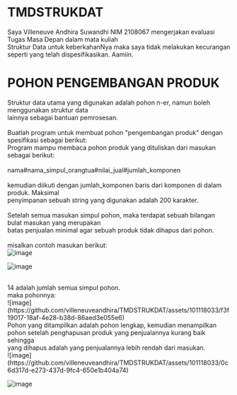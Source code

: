 # TMDSTRUKDAT
Saya Villeneuve Andhira Suwandhi NIM 2108067 mengerjakan evaluasi Tugas Masa Depan dalam mata kuliah<br />
Struktur Data untuk keberkahanNya maka saya tidak melakukan kecurangan<br />
seperti yang telah dispesifikasikan. Aamiin.<br />

# POHON PENGEMBANGAN PRODUK
Struktur data utama yang digunakan adalah pohon n-er, namun boleh menggunakan struktur data<br />
lainnya sebagai bantuan pemrosesan.<br />
<br />
Buatlah program untuk membuat pohon "pengembangan produk" dengan spesifikasi sebagai berikut:<br />
Program mampu membaca pohon produk yang dituliskan dari masukan sebagai berikut:<br />
<br />
nama#nama_simpul_orangtua#nilai_jual#jumlah_komponen<br />
<br />
kemudian diikuti dengan jumlah_komponen baris dari komponen di dalam produk. Maksimal<br />
penyimpanan sebuah string yang digunakan adalah 200 karakter.<br />
<br />
Setelah semua masukan simpul pohon, maka terdapat sebuah bilangan bulat masukan yang merupakan<br />
batas penjualan minimal agar sebuah produk tidak dihapus dari pohon.<br />
<br />
misalkan contoh masukan berikut:<br />
![image](https://github.com/villeneuveandhira/TMDSTRUKDAT/assets/101118033/922a0776-6234-44fb-888a-8169801eac34)

![image](https://github.com/villeneuveandhira/TMDSTRUKDAT/assets/101118033/1f30a14d-7354-4913-944d-321cfb8c4e73)

<br />
14 adalah jumlah semua simpul pohon.<br />
maka pohonnya:<br />
![image](https://github.com/villeneuveandhira/TMDSTRUKDAT/assets/101118033/f3f19017-18af-4e28-b38d-86aed3e055e6)

<br />
Pohon yang ditampilkan adalah pohon lengkap, kemudian menampilkan pohon setelah penghapusan produk yang penjualannya kurang baik sehingga<br />
yang dihapus adalah yang penjualannya lebih rendah dari masukan.<br />
![image](https://github.com/villeneuveandhira/TMDSTRUKDAT/assets/101118033/0c6d317d-e273-437d-9fc4-650e1b404a74)

![image](https://github.com/villeneuveandhira/TMDSTRUKDAT/assets/101118033/98dd4b05-7b25-4745-8bfa-cdb17c4fc926)
